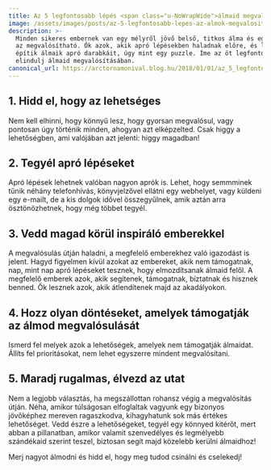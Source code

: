 ```yaml
---
title: Az 5 legfontosabb lépés <span class="u-NoWrapWide">álmaid megvalósításához</span>
image: /assets/images/posts/az-5-legfontosabb-lepes-az-almok-megvalositasahoz-social.jpg
description: >-
  Minden sikeres embernek van egy mélyről jövő belső, titkos álma és egy erős hite, hogy az
  az megvalósítható. Ők azok, akik apró lépésekben haladnak előre, és lépésről-lépésre.
  építik álmaik apró darabkáit, úgy mint egy puzzle. Íme az öt legfontosabb lépés, hogy
  elindulj álmaid megvalósításában.
canonical_url: https://arctornamonival.blog.hu/2018/01/01/az_5_legfontosabb_lepes_az_almok_megvalositasahoz
---
```


## 1. Hidd el, hogy az lehetséges

Nem kell elhinni, hogy könnyű lesz, hogy gyorsan megvalósul, vagy pontosan úgy
történik minden, ahogyan azt elképzelted. Csak higgy a lehetőségben, ami
valójában azt jelenti: higgy magadban!

## 2. Tegyél apró lépéseket

Apró lépések lehetnek valóban nagyon aprók is. Lehet, hogy semmminek tűnik
néhány telefonhívás, könyvjelzővel ellátni egy webhelyet, vagy küldeni egy
e-mailt, de a kis dolgok idővel összegyűlnek, amik aztán arra ösztönözhetnek,
hogy még többet tegyél.

## 3. Vedd magad körül inspiráló emberekkel

A megvalósulás útján haladni, a megfelelő emberekhez való igazodást is jelent.
Hagyd figyelmen kívül azokat az embereket, akik nem támogatnak, nap, mint nap
apró lépéseket tesznek, hogy elmozdítsanak álmaid felől. A megfelelő emberek
azok, akik segítenek, támogatnak, bíztatnak és hisznek benned. Ők lesznek azok,
akik átlendítenek majd az akadályokon.

## 4. Hozz olyan döntéseket, amelyek támogatják az álmod megvalósulását

Ismerd fel melyek azok a lehetőségek, amelyek nem támogatják álmaidat. Állíts
fel prioritásokat, nem lehet egyszerre mindent megvalósítani.

## 5. Maradj rugalmas, élvezd az utat

Nem a legjobb választás, ha megszállottan rohansz végig a megvalósítás útján.
Néha, amikor túlságosan elfoglaltak vagyunk egy bizonyos jövőképhez mereven
ragaszkodva, kihagyhatunk sok más értékes lehetőséget. Vedd észre a
lehetőségeket, tegyél egy könnyed kitérőt, mert abban a pillanatban, amikor
valamit szenvedélyes és legmélyebb szándékaid szerint teszel, biztosan segít
majd közelebb kerülni álmaidhoz!

Merj nagyot álmodni és hidd el, hogy meg tudod csinálni és cselekedj!
